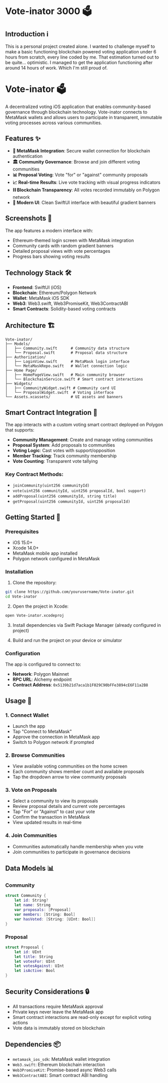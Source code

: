 # Vote-inator 3000 🗳️

## Introduction ℹ️

This is a personal project created alone. I wanted to challenge myself to make a basic functioning blockchain powered voting application under 6 hours from scratch, every line coded by me. That estimation turned out to be quite... optimistic. I managed to get the application functioning after around 14 hours of work. Which I'm still proud of.

# Vote-inator 🗳️

A decentralized voting iOS application that enables community-based governance through blockchain technology. Vote-inator connects to MetaMask wallets and allows users to participate in transparent, immutable voting processes across various communities.

## Features ✨

- **🔐 MetaMask Integration**: Secure wallet connection for blockchain authentication
- **🏛️ Community Governance**: Browse and join different voting communities
- **📊 Proposal Voting**: Vote "for" or "against" community proposals
- **📈 Real-time Results**: Live vote tracking with visual progress indicators
- **⛓️ Blockchain Transparency**: All votes recorded immutably on Polygon network
- **🎨 Modern UI**: Clean SwiftUI interface with beautiful gradient banners

## Screenshots 📱

The app features a modern interface with:
- Ethereum-themed login screen with MetaMask integration
- Community cards with random gradient banners
- Detailed proposal views with vote percentages  
- Progress bars showing voting results

## Technology Stack 🛠️

- **Frontend**: SwiftUI (iOS)
- **Blockchain**: Ethereum/Polygon Network
- **Wallet**: MetaMask iOS SDK
- **Web3**: Web3.swift, Web3PromiseKit, Web3ContractABI
- **Smart Contracts**: Solidity-based voting contracts

## Architecture 🏗️

```
Vote-inator/
├── Models/
│   ├── Community.swift      # Community data structure
│   └── Proposal.swift       # Proposal data structure
├── Authorization/
│   ├── LoginView.swift      # MetaMask login interface
│   └── MetaMaskRepo.swift   # Wallet connection logic
├── Home Page/
│   ├── HomePageView.swift   # Main community browser
│   └── BlockchainService.swift # Smart contract interactions
├── Widgets/
│   ├── CommunityWidget.swift # Community card UI
│   └── ProposalWidget.swift  # Voting interface
└── Assets.xcassets/         # UI assets and banners
```

## Smart Contract Integration 📜

The app interacts with a custom voting smart contract deployed on Polygon that supports:

- **Community Management**: Create and manage voting communities
- **Proposal System**: Add proposals to communities
- **Voting Logic**: Cast votes with support/opposition
- **Member Tracking**: Track community membership
- **Vote Counting**: Transparent vote tallying

### Key Contract Methods:
- `joinCommunity(uint256 communityId)`
- `vote(uint256 communityId, uint256 proposalId, bool support)`
- `addProposal(uint256 communityId, string title)`
- `getProposal(uint256 communityId, uint256 proposalId)`

## Getting Started 🚀

### Prerequisites

- iOS 15.0+
- Xcode 14.0+
- MetaMask mobile app installed
- Polygon network configured in MetaMask

### Installation

1. Clone the repository:
```bash
git clone https://github.com/yourusername/Vote-inator.git
cd Vote-inator
```

2. Open the project in Xcode:
```bash
open Vote-inator.xcodeproj
```

3. Install dependencies via Swift Package Manager (already configured in project)

4. Build and run the project on your device or simulator

### Configuration

The app is configured to connect to:
- **Network**: Polygon Mainnet
- **RPC URL**: Alchemy endpoint
- **Contract Address**: `0x5139b21d7aca1b1F029C90bFFe3894cE6F11a2B8`

## Usage 📖

### 1. Connect Wallet
- Launch the app
- Tap "Connect to MetaMask" 
- Approve the connection in MetaMask app
- Switch to Polygon network if prompted

### 2. Browse Communities  
- View available voting communities on the home screen
- Each community shows member count and available proposals
- Tap the dropdown arrow to view community proposals

### 3. Vote on Proposals
- Select a community to view its proposals
- Review proposal details and current vote percentages
- Tap "For" or "Against" to cast your vote
- Confirm the transaction in MetaMask
- View updated results in real-time

### 4. Join Communities
- Communities automatically handle membership when you vote
- Join communities to participate in governance decisions

## Data Models 📊

### Community
```swift
struct Community {
    let id: String?
    let name: String
    var proposals: [Proposal]
    var members: [String: Bool]
    var hasVoted: [String: [UInt: Bool]]
}
```

### Proposal  
```swift
struct Proposal {
    let id: UInt
    let title: String
    let votesFor: UInt
    let votesAgainst: UInt
    let isActive: Bool
}
```

## Security Considerations 🔒

- All transactions require MetaMask approval
- Private keys never leave the MetaMask app
- Smart contract interactions are read-only except for explicit voting actions
- Vote data is immutably stored on blockchain

## Dependencies 📦

- `metamask_ios_sdk`: MetaMask wallet integration
- `Web3.swift`: Ethereum blockchain interaction
- `Web3PromiseKit`: Promise-based async Web3 calls  
- `Web3ContractABI`: Smart contract ABI handling
